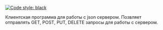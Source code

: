 [![Code style: 
black](https://img.shields.io/badge/code%20style-black000000.svg)](https://github.com/psf/black)

Клиентская программа для работы с json сервером.
Позвляет отправлять GET, POST, PUT, DELETE запросы для работы с сервером.